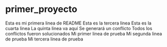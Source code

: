 # primer_proyecto
Esta es mi primera linea de README
Esta es la tercera linea
Esta es la cuarta linea
La quinta linea va aquí
Se generará un conflicto
Todos los conflictos fueron solucionados
Mi primer linea de prueba
Mi segunda linea de prueba
Mi tercera linea de prueba